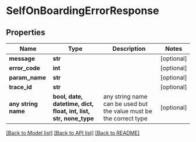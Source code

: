 # SelfOnBoardingErrorResponse


## Properties
Name | Type | Description | Notes
------------ | ------------- | ------------- | -------------
**message** | **str** |  | [optional] 
**error_code** | **int** |  | [optional] 
**param_name** | **str** |  | [optional] 
**trace_id** | **str** |  | [optional] 
**any string name** | **bool, date, datetime, dict, float, int, list, str, none_type** | any string name can be used but the value must be the correct type | [optional]

[[Back to Model list]](../README.md#documentation-for-models) [[Back to API list]](../README.md#documentation-for-api-endpoints) [[Back to README]](../README.md)


